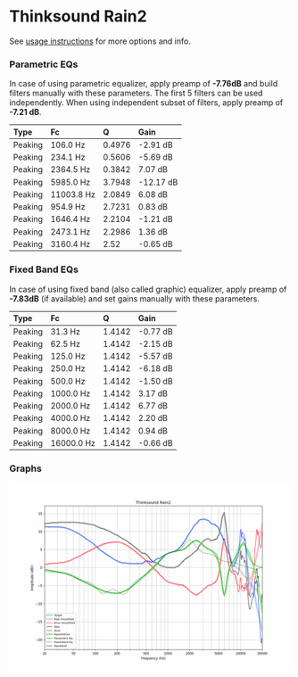 # Thinksound Rain2
See [usage instructions](https://github.com/jaakkopasanen/AutoEq#usage) for more options and info.

### Parametric EQs
In case of using parametric equalizer, apply preamp of **-7.76dB** and build filters manually
with these parameters. The first 5 filters can be used independently.
When using independent subset of filters, apply preamp of **-7.21 dB**.

| Type    | Fc         |      Q | Gain      |
|:--------|:-----------|:-------|:----------|
| Peaking | 106.0 Hz   | 0.4976 | -2.91 dB  |
| Peaking | 234.1 Hz   | 0.5606 | -5.69 dB  |
| Peaking | 2364.5 Hz  | 0.3842 | 7.07 dB   |
| Peaking | 5985.0 Hz  | 3.7948 | -12.17 dB |
| Peaking | 11003.8 Hz | 2.0849 | 6.08 dB   |
| Peaking | 954.9 Hz   | 2.7231 | 0.83 dB   |
| Peaking | 1646.4 Hz  | 2.2104 | -1.21 dB  |
| Peaking | 2473.1 Hz  | 2.2986 | 1.36 dB   |
| Peaking | 3160.4 Hz  | 2.52   | -0.65 dB  |

### Fixed Band EQs
In case of using fixed band (also called graphic) equalizer, apply preamp of **-7.83dB**
(if available) and set gains manually with these parameters.

| Type    | Fc         |      Q | Gain     |
|:--------|:-----------|:-------|:---------|
| Peaking | 31.3 Hz    | 1.4142 | -0.77 dB |
| Peaking | 62.5 Hz    | 1.4142 | -2.15 dB |
| Peaking | 125.0 Hz   | 1.4142 | -5.57 dB |
| Peaking | 250.0 Hz   | 1.4142 | -6.18 dB |
| Peaking | 500.0 Hz   | 1.4142 | -1.50 dB |
| Peaking | 1000.0 Hz  | 1.4142 | 3.17 dB  |
| Peaking | 2000.0 Hz  | 1.4142 | 6.77 dB  |
| Peaking | 4000.0 Hz  | 1.4142 | 2.20 dB  |
| Peaking | 8000.0 Hz  | 1.4142 | 0.94 dB  |
| Peaking | 16000.0 Hz | 1.4142 | -0.66 dB |

### Graphs
![](./Thinksound%20Rain2.png)